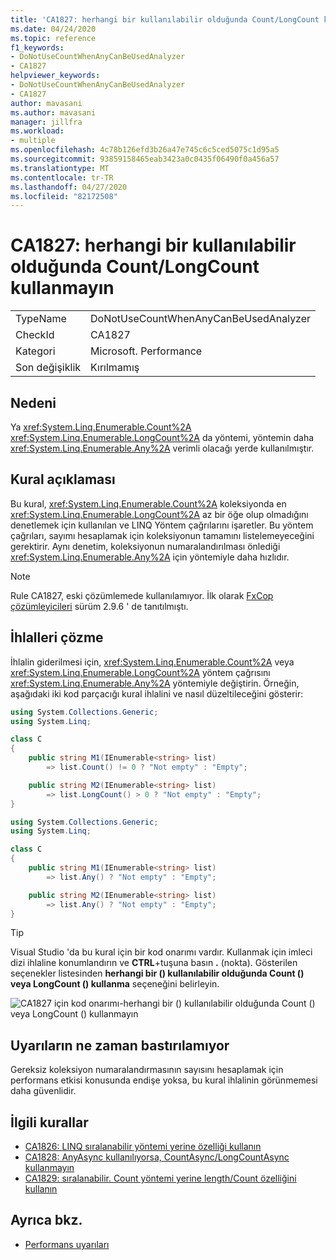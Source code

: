 ```yaml
---
title: 'CA1827: herhangi bir kullanılabilir olduğunda Count/LongCount kullanmayın'
ms.date: 04/24/2020
ms.topic: reference
f1_keywords:
- DoNotUseCountWhenAnyCanBeUsedAnalyzer
- CA1827
helpviewer_keywords:
- DoNotUseCountWhenAnyCanBeUsedAnalyzer
- CA1827
author: mavasani
ms.author: mavasani
manager: jillfra
ms.workload:
- multiple
ms.openlocfilehash: 4c78b126efd3b26a47e745c6c5ced5075c1d95a5
ms.sourcegitcommit: 93859158465eab3423a0c0435f06490f0a456a57
ms.translationtype: MT
ms.contentlocale: tr-TR
ms.lasthandoff: 04/27/2020
ms.locfileid: "82172508"
---
```

# <a name="ca1827-do-not-use-countlongcount-when-any-can-be-used"></a>CA1827: herhangi bir kullanılabilir olduğunda Count/LongCount kullanmayın

|||
|-|-|
|TypeName|DoNotUseCountWhenAnyCanBeUsedAnalyzer|
|CheckId|CA1827|
|Kategori|Microsoft. Performance|
|Son değişiklik|Kırılmamış|

## <a name="cause"></a>Nedeni

Ya <xref:System.Linq.Enumerable.Count%2A> <xref:System.Linq.Enumerable.LongCount%2A> da yöntemi, yöntemin daha <xref:System.Linq.Enumerable.Any%2A> verimli olacağı yerde kullanılmıştır.

## <a name="rule-description"></a>Kural açıklaması

Bu kural, <xref:System.Linq.Enumerable.Count%2A> koleksiyonda en <xref:System.Linq.Enumerable.LongCount%2A> az bir öğe olup olmadığını denetlemek için kullanılan ve LINQ Yöntem çağrılarını işaretler. Bu yöntem çağrıları, sayımı hesaplamak için koleksiyonun tamamını listelemeyeceğini gerektirir. Aynı denetim, koleksiyonun numaralandırılması önlediği <xref:System.Linq.Enumerable.Any%2A> için yöntemiyle daha hızlıdır.

> [!NOTE]
> Rule CA1827, eski çözümlemede kullanılamıyor. İlk olarak [FxCop çözümleyicileri](https://www.nuget.org/packages/Microsoft.CodeAnalysis.FxCopAnalyzers) sürüm 2.9.6 ' de tanıtılmıştı.

## <a name="how-to-fix-violations"></a>İhlalleri çözme

İhlalin giderilmesi için, <xref:System.Linq.Enumerable.Count%2A> veya <xref:System.Linq.Enumerable.LongCount%2A> yöntem çağrısını <xref:System.Linq.Enumerable.Any%2A> yöntemiyle değiştirin. Örneğin, aşağıdaki iki kod parçacığı kural ihlalini ve nasıl düzeltileceğini gösterir:

```csharp
using System.Collections.Generic;
using System.Linq;

class C
{
    public string M1(IEnumerable<string> list)
        => list.Count() != 0 ? "Not empty" : "Empty";

    public string M2(IEnumerable<string> list)
        => list.LongCount() > 0 ? "Not empty" : "Empty";
}
```


```csharp
using System.Collections.Generic;
using System.Linq;

class C
{
    public string M1(IEnumerable<string> list)
        => list.Any() ? "Not empty" : "Empty";

    public string M2(IEnumerable<string> list)
        => list.Any() ? "Not empty" : "Empty";
}
```

> [!TIP]
> Visual Studio 'da bu kural için bir kod onarımı vardır. Kullanmak için imleci dizi ihlaline konumlandırın ve **CTRL**+tuşuna basın **.** (nokta). Gösterilen seçenekler listesinden **herhangi bir () kullanılabilir olduğunda Count () veya LongCount () kullanma** seçeneğini belirleyin.
>
> ![CA1827 için kod onarımı-herhangi bir () kullanılabilir olduğunda Count () veya LongCount () kullanmayın](media/ca1827-codefix.png)

## <a name="when-to-suppress-warnings"></a>Uyarıların ne zaman bastırılamıyor

Gereksiz koleksiyon numaralandırmasının sayısını hesaplamak için performans etkisi konusunda endişe yoksa, bu kural ihlalinin görünmemesi daha güvenlidir.

## <a name="related-rules"></a>İlgili kurallar

- [CA1826: LINQ sıralanabilir yöntemi yerine özelliği kullanın](ca1826.md)
- [CA1828: AnyAsync kullanılıyorsa, CountAsync/LongCountAsync kullanmayın](ca1828.md)
- [CA1829: sıralanabilir. Count yöntemi yerine length/Count özelliğini kullanın](ca1829.md)

## <a name="see-also"></a>Ayrıca bkz.

- [Performans uyarıları](../code-quality/performance-warnings.md)
